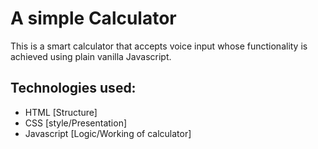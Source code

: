 # A simple Calculator
This is a smart calculator that accepts voice input whose functionality is achieved using plain vanilla Javascript.

## Technologies used:
- HTML [Structure]
- CSS [style/Presentation]
- Javascript [Logic/Working of calculator]
